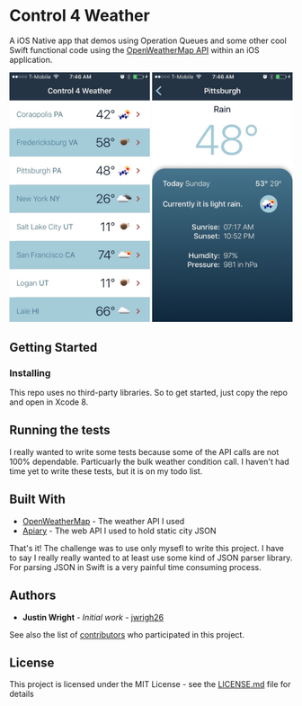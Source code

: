 # Control 4 Weather

A iOS Native app that demos using Operation Queues and some other cool Swift functional code using the [OpenWeatherMap API](http://openweathermap.org/api) within an iOS application.

<p align="center">
  <img src="assets/main.jpg" width="250"/>
  <img src="assets/details.jpg" width="250"/>
</p>

## Getting Started

### Installing

This repo uses no third-party libraries. So to get started, just copy the repo and open in Xcode 8.

## Running the tests

I really wanted to write some tests because some of the API calls are not 100% dependable. Particuarly the bulk weather condition call.
I haven't had time yet to write these tests, but it is on my todo list.

## Built With

* [OpenWeatherMap](http://openweathermap.org/api) - The weather API I used
* [Apiary](https://apiary.io/) - The web API I used to hold static city JSON

That's it! The challenge was to use only mysefl to write this project. I have to say I really really wanted to at least use some kind of JSON parser library. For parsing JSON in Swift is a very painful time consuming process.

## Authors

* **Justin Wright** - *Initial work* - [jwrigh26](https://github.com/jwrigh26)

See also the list of [contributors](https://github.com/jwrigh26/control4Weather/contributors) who participated in this project.

## License

This project is licensed under the MIT License - see the [LICENSE.md](LICENSE.md) file for details
